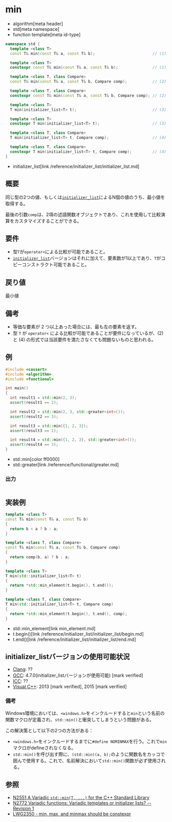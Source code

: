 # min
* algorithm[meta header]
* std[meta namespace]
* function template[meta id-type]

```cpp
namespace std {
  template <class T>
  const T& min(const T& a, const T& b);                         // (1) C++03

  template <class T>
  constexpr const T& min(const T& a, const T& b);               // (1) C++14

  template <class T, class Compare>
  const T& min(const T& a, const T& b, Compare comp);           // (2) C++03

  template <class T, class Compare>
  constexpr const T& min(const T& a, const T& b, Compare comp); // (2) C++14

  template <class T>
  T min(initializer_list<T> t);                                 // (3) C++11

  template <class T>
  constexpr T min(initializer_list<T> t);                       // (3) C++14

  template <class T, class Compare>
  T min(initializer_list<T> t, Compare comp);                   // (4) C++11

  template <class T, class Compare>
  constexpr T min(initializer_list<T> t, Compare comp);         // (4) C++14
}
```
* initializer_list[link /reference/initializer_list/initializer_list.md]

## 概要
同じ型の2つの値、もしくは[`initializer_list`](/reference/initializer_list/initializer_list.md)によるN個の値のうち、最小値を取得する。

最後の引数`comp`は、2項の述語関数オブジェクトであり、これを使用して比較演算をカスタマイズすることができる。


## 要件
- 型`T`が`operator<`による比較が可能であること。
- [`initializer_list`](/reference/initializer_list/initializer_list.md)バージョンはそれに加えて、要素数が1以上であり、`T`がコピーコンストラクト可能であること。


## 戻り値
最小値


## 備考
- 等価な要素が 2 つ以上あった場合には、最も左の要素を返す。
- 型 `T` が `operator<` による比較が可能であることが要件になっているが、(2) と (4) の形式では当該要件を満たさなくても問題ないものと思われる。


## 例
```cpp example
#include <cassert>
#include <algorithm>
#include <functional>

int main()
{
  int result1 = std::min(2, 3);
  assert(result1 == 2);

  int result2 = std::min(2, 3, std::greater<int>());
  assert(result2 == 3);

  int result3 = std::min({1, 2, 3});
  assert(result3 == 1);

  int result4 = std::min({1, 2, 3}, std::greater<int>());
  assert(result4 == 3);
}
```
* std::min[color ff0000]
* std::greater[link /reference/functional/greater.md]

### 出力
```
```


## 実装例
```cpp
template <class T>
const T& min(const T& a, const T& b)
{
  return b < a ? b : a;
}

template <class T, class Compare>
const T& min(const T& a, const T& b, Compare comp)
{
  return comp(b, a) ? b : a;
}

template <class T>
T min(std::initializer_list<T> t)
{
  return *std::min_element(t.begin(), t.end());
}

template <class T, class Compare>
T min(std::initializer_list<T> t, Compare comp)
{
  return *std::min_element(t.begin(), t.end(), comp);
}
```
* std::min_element[link min_element.md]
* t.begin()[link /reference/initializer_list/initializer_list/begin.md]
* t.end()[link /reference/initializer_list/initializer_list/end.md]


## initializer_listバージョンの使用可能状況
- [Clang](/implementation.md#clang): ??
- [GCC](/implementation.md#gcc): 4.7.0(initializer_listバージョンが使用可能) [mark verified]
- [ICC](/implementation.md#icc): ??
- [Visual C++](/implementation.md#visual_cpp): 2013 [mark verified], 2015 [mark verified]

### 備考
Windows環境においては、`<windows.h>`をインクルードすると`min`という名前の関数マクロが定義され、`std::min()`と衝突してしまうという問題がある。

この解決策として以下の2つの方法がある：

- `<windows.h>`をインクルードするまでに`#define NOMINMAX`を行う。これで`min`マクロがdefineされなくなる。
- `std::min()`を呼び出す際に、`(std::min)(a, b);`のように関数名をカッコで囲んで使用する。これで、名前解決において`std::min()`関数が必ず使用される。


## 参照
- [N2551 A Variadic `std::min(T, ...)` for the C++ Standard Library](http://www.open-std.org/jtc1/sc22/wg21/docs/papers/2008/n2551.pdf)
- [N2772 Variadic functions: Variadic templates or initializer lists? -- Revision 1](http://www.open-std.org/jtc1/sc22/wg21/docs/papers/2008/n2772.pdf)
- [LWG2350 - min, max, and minmax should be constexpr](http://cplusplus.github.io/LWG/lwg-defects.html#2350)

